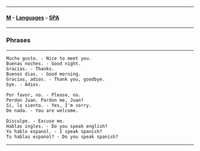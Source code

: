 
---

#### [M](https://github.com/ttltrk/TTT/blob/master/menu.md) - [Languages](https://github.com/ttltrk/TTT/blob/master/LAN/LAN.md) - [SPA](https://github.com/ttltrk/TTT/blob/master/LAN/SPA/SPA.md)

---

### Phrases

---

```
Mucho gusto. - Nice to meet you.
Buenas noches. - Good night.
Gracias. - Thanks.
Buenos dias. - Good morning.
Gracias, adios. - Thank you, goodbye.
bye. - Adios.
```

```
Por favor, no. - Please, no.
Perdon Juan. Pardon me, Juan?
Si, lo siento. - Yes, I'm sorry.
De nada. - You are welcome.
```

```
Disculpe. - Excuse me.
Hablas ingles. - Do you speak english?
Yo hablo espanol. - I speak spanish? 
Tu hablas espanol? - Do you speak spanish?
```

---
